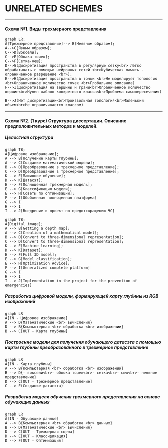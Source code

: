 # UNRELATED SCHEMES

------

#### Схема №1. Виды трехмерного представления

```mermaid
graph LR;    
A[Трехмерное представлние]--> B[Неявным образом];    
A-->C[Явным образом];    
C-->D[Воксели];
C-->E[Облака точек];
C-->F[Сетка-меш];
D-->G(Дискретизация пространства в регулярную сетку<br> Легко обрабатывать с помощью нейронных сетей <br>Кубическая память - ограниченное разрешение <br>);
E-->H(Дискретизация пространства в точки <br>Не моделирует топологию <br>Ограниченное количество точек <br>Глобальное описание)
F-->I(Дискретизация на вершины и грани<br>Ограниченное количество вершин<br>Нужен шаблон конкретного класса<br>Проблема самопересечения)

B-->J(Нет дискретизации<br>Произвольная топология<br>Маленький объем<br>Не ограничивается классом)
```



------

#### Схема №2. (1 курс) Структура диссертации. Описание предположительных методов и моделей.

##### Целостная структура

```mermaid
graph TB;    
A[Цифровое изображение];
A --> B[Получение карты глубины];
A --> C[Создание математической модели];    
B --> D[Преобразование в трехмерное представление];
C --> D[Преобразование в трехмерное представление];
K --> E[Машинное обучение];
D --> K[Датасэт];
E --> F[Полноценная трехмерная модель];
E --> G[Классификация модели];
E --> H[Советы по оптимизации];
F --> I[Обобщенная полноценная платформа]
G --> I
H --> I
I --> J[Внедрение в проект по предотсвращению ЧС]
```

```mermaid
graph TB;    
A[Digital image];
A --> B[Getting a depth map];
A --> C[Creation of a mathematical model];    
B --> D[Convert to three-dimensional representation];
C --> D[Convert to three-dimensional representation];
K --> E[Machine learning];
D --> K[Dataset];
E --> F[Full 3D model];
E --> G[Model classification];
E --> H[Optimization Adviсe];
F --> I[Generalized complete platform]
G --> I
H --> I
I --> J[Implementation in the project for the prevention of emergencies]
```





##### Разработка цифровой модели, формирующей карту глубины из RGB изображений

```mermaid
graph LR
A[IN - Цифровое изображение]
A --> D{Математические <br> вычисления}
D --> B{Компьютерная <br> обработка <br> изображении}
B --> C[OUT - Карта глубины]
```

##### Построение модели для получения обучающего датасэта с помощью карты глубины преобразованного в трехмерное представление 

```mermaid
graph LR
A[IN - Карта глубины]
A --> B{Компьютерная <br> обработка <br> изображении}
B --> D{- воксели<br>- облока точек<br>- сетка<br>- меш<br>- неявное представление}
D --> C[OUT - Трехмерное представление]
C --> E(Создание датасэта)
```

##### Разработка модели обучения трехмерного представления на основе обучающих данных 

```mermaid
graph LR
A[IN - Обучающие данные]
A --> B{Компьютерная <br> обработка <br> данных}
B --> D{Математические <br> вычисления}
D --> C[OUT - Трехмерная сцена]
D --> E[OUT - Классификация]
D --> F[OUT - Оптимизация]

```
